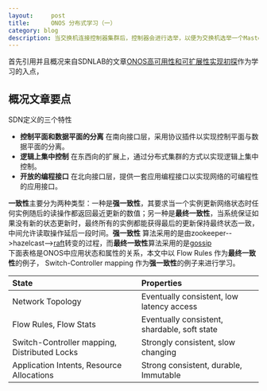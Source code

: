 ```yaml
---
layout:     post
title:      ONOS 分布式学习（一）
category: blog
description: 当交换机连接控制器集群后，控制器会进行选举，以便为交换机选举一个Master角色的控制器。
---
```


首先引用并且概况来自SDNLAB的文章[ONOS高可用性和可扩展性实现初探](http://www.sdnlab.com/9021.html)作为学习的入点，

## 概况文章要点

SDN定义的三个特性

* **控制平面和数据平面的分离**
在南向接口层，采用协议插件以实现控制平面与数据平面的分离。
* **逻辑上集中控制**
在东西向的扩展上，通过分布式集群的方式以实现逻辑上集中控制。
* **开放的编程接口**
在北向接口层，提供一套应用编程接口以实现网络的可编程性的应用接口。

**一致性**主要分为两种类型：一种是**强一致性**，其要求当一个实例更新网络状态时任何实例随后的读操作都返回最近更新的数值；另一种是**最终一致性**，当系统保证如果没有新的状态更新时，最终所有的实例都能获得最后的更新保持最终状态一致，中间允许读取操作延后一段时间。**强一致性** 算法采用的是由zookeeper-->hazelcast-->[raft][]转变的过程，而**最终一致性**算法采用的是[gossip][]  
下面表格是ONOS中应用状态和属性的关系，本文中以 Flow Rules 作为**最终一致性**的例子， Switch-Controller mapping 作为**强一致性**的例子来进行学习。

State|Properties 
:---------------|:---------------
Network Topology|Eventually consistent, low latency access
Flow Rules, Flow Stats|Eventually consistent, shardable, soft state
Switch-Controller mapping, Distributed Locks|Strongly consistent, slow changing
Application Intents, Resource Allocations|Strong consistent, durable, Immutable




[raft]:http://thesecretlivesofdata.com/raft/ "raft动画"
[gossip]:http://blog.csdn.net/aesop_wubo/article/details/20289837 "最终一致性之gossip协议"
